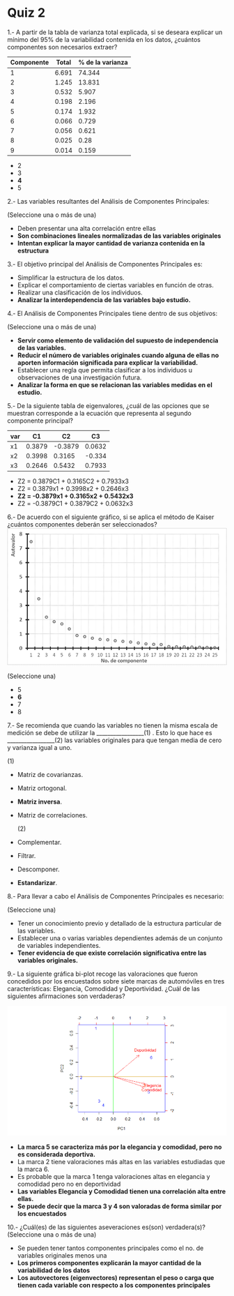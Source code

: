 # Quiz 2

1.- A partir de la tabla de varianza total explicada, si se deseara explicar un mínimo del 95% de la variabilidad contenida en los datos, ¿cuántos componentes son necesarios extraer?

| Componente | Total | % de la varianza |
|------------|-------|------------------|
| 1          | 6.691 | 74.344           |
| 2          | 1.245 | 13.831           |
| 3          | 0.532 | 5.907            |
| 4          | 0.198 | 2.196            |
| 5          | 0.174 | 1.932            |
| 6          | 0.066 | 0.729            |
| 7          | 0.056 | 0.621            |
| 8          | 0.025 | 0.28             |
| 9          | 0.014 | 0.159            |

  - 2
  - 3
  - **4**
  - 5

2.- Las variables resultantes del Análisis de Componentes Principales:

(Seleccione una o más de una)

  - Deben presentar una alta correlación entre ellas
  - **Son combinaciones lineales normalizadas de las variables originales**
  - **Intentan explicar la mayor cantidad de varianza contenida en la estructura**
  
3.- El objetivo principal del Análisis de Componentes Principales es:
  - Simplificar la estructura de los datos.
  - Explicar el comportamiento de ciertas variables en función de otras.
  - Realizar una clasificación de los individuos.
  - **Analizar la interdependencia de las variables bajo estudio.**
  
4.- El Análisis de Componentes Principales tiene dentro de sus objetivos:

(Seleccione una o más de una)

  - **Servir como elemento de validación del supuesto de independencia de las variables.**
  - **Reducir el número de variables originales cuando alguna de ellas no aporten información significada para explicar la variabilidad.**
  - Establecer una regla que permita clasificar a los individuos u observaciones de una investigación futura.
  - **Analizar la forma en que se relacionan las variables medidas en el estudio.**

5.- De la siguiente tabla de eigenvalores, ¿cuál de las opciones que se muestran corresponde a la ecuación que representa al segundo componente principal?

| var | C1     | C2      | C3     |
|-----|--------|---------|--------|
| x1  | 0.3879 | -0.3879 | 0.0632 |
| x2  | 0.3998 | 0.3165  | -0.334 |
| x3  | 0.2646 | 0.5432  | 0.7933 |

  - Z2 = 0.3879C1 + 0.3165C2 + 0.7933x3
  - Z2 = 0.3879x1 + 0.3998x2 + 0.2646x3
  - **Z2 = -0.3879x1 + 0.3165x2 + 0.5432x3**
  - Z2 = -0.3879C1 + 0.3879C2 + 0.0632x3

6.- De acuerdo con el siguiente gráfico, si se aplica el método de Kaiser ¿cuántos componentes deberán ser seleccionados?
![componentesKaiser](imagenes/componentesKaiser.png "componentesKaiser.png")

(Seleccione una)

  - 5  
  - **6**  
  - 7  
  - 8

7.- Se recomienda que cuando las variables no tienen la misma escala de medición se debe de utilizar la _________________(1) . Esto lo que hace es _________________(2) las variables originales para que tengan media de cero y varianza igual a uno.

  (1)
  - Matriz de covarianzas.
  - Matriz ortogonal.  
  - **Matriz inversa**.
  - Matriz de correlaciones.
  
    (2)
  - Complementar.
  - Filtrar.  
  - Descomponer.
  - **Estandarizar**.

8.- Para llevar a cabo el Análisis de Componentes Principales es necesario:

(Seleccione una)

  - Tener un conocimiento previo y detallado de la estructura particular de las variables.
  - Establecer una o varias variables dependientes además de un conjunto de variables independientes.
  - **Tener evidencia de que existe correlación significativa entre las variables originales.**
  
9.- La siguiente gráfica bi-plot recoge las valoraciones que fueron concedidos por los encuestados sobre siete marcas de automóviles en tres características: Elegancia, Comodidad y Deportividad. ¿Cuál de las siguientes afirmaciones son verdaderas?

![acpBiplot](imagenes/acpBiplot.png "acpBiplot.png")

  - **La marca 5 se caracteriza más por la elegancia y comodidad, pero no es considerada deportiva.**
  - La marca 2 tiene valoraciones más altas en las variables estudiadas que la marca 6.
  - Es probable que la marca 1 tenga valoraciones altas en elegancia y comodidad pero no en deportividad
  - **Las variables Elegancia y Comodidad tienen una correlación alta entre ellas.**
  - **Se puede decir que la marca 3 y 4 son valoradas de forma similar por los encuestados**
  
10.- ¿Cuál(es) de las siguientes aseveraciones es(son) verdadera(s)?
(Seleccione una o más de una)

  - Se pueden tener tantos componentes principales como el no. de variables originales menos una
  - **Los primeros componentes explicarán la mayor cantidad de la variabilidad de los datos**
  - **Los autovectores (eigenvectores) representan el peso o carga que tienen cada variable con respecto a los componentes principales**
